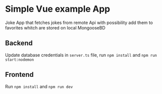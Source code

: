 # Simple Vue example App

Joke App that fetches jokes from remote Api with possibility add them to favorites whitch are stored on local MongooseBD

## Backend

Update database credentials in `server.ts` file, run `npm install` and `npm run start:nodemon`

## Frontend

Run `npm install` and `npm run dev`